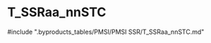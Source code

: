 # T_SSRaa_nnSTC

<!-- ATTENTION : Ne pas supprimer ou modifier la ligne ci-dessous -->
#include ".byproducts_tables/PMSI/PMSI SSR/T_SSRaa_nnSTC.md"
<!-- ATTENTION : Ne pas supprimer ou modifier la ligne ci-dessus -->
